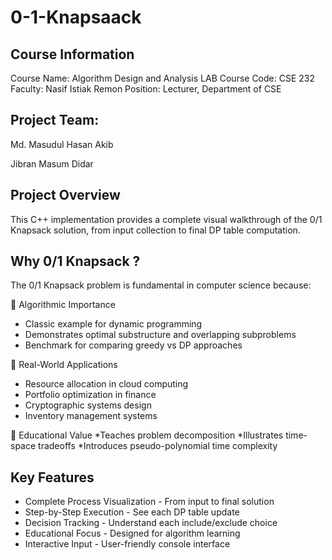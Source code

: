 # 0-1-Knapsaack

## Course Information
Course Name: Algorithm Design and Analysis LAB
Course Code: CSE 232
Faculty: Nasif Istiak Remon
Position: Lecturer, Department of CSE

## Project Team: 
Md. Masudul Hasan Akib

Jibran Masum Didar

## Project Overview
This C++ implementation provides a complete visual walkthrough of the 0/1 Knapsack solution, from input collection to final DP table computation.

## Why 0/1 Knapsack ?
The 0/1 Knapsack problem is fundamental in computer science because:

🔹 Algorithmic Importance
* Classic example for dynamic programming
* Demonstrates optimal substructure and overlapping subproblems
* Benchmark for comparing greedy vs DP approaches

🔹 Real-World Applications
* Resource allocation in cloud computing
* Portfolio optimization in finance
* Cryptographic systems design
* Inventory management systems

 🔹 Educational Value
*Teaches problem decomposition
*Illustrates time-space tradeoffs
*Introduces pseudo-polynomial time complexity


## Key Features
* Complete Process Visualization - From input to final solution
* Step-by-Step Execution - See each DP table update
* Decision Tracking - Understand each include/exclude choice
* Educational Focus - Designed for algorithm learning
* Interactive Input - User-friendly console interface




